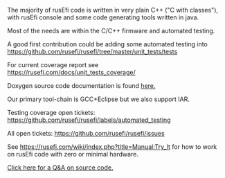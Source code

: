 The majority of rusEfi code is written in very plain C++ ("C with classes"), with rusEfi console and some code generating
tools written in java.

Most of the needs are within the C/C++ firmware and automated testing. 

A good first contribution could be adding some automated testing into https://github.com/rusefi/rusefi/tree/master/unit_tests/tests

For current coverage report see https://rusefi.com/docs/unit_tests_coverage/

Doxygen source code documentation is found [here.](https://rusefi.com/docs/html/)

Our primary tool-chain is GCC+Eclipse but we also support IAR. 

Testing coverage open tickets: https://github.com/rusefi/rusefi/labels/automated_testing

All open tickets: https://github.com/rusefi/rusefi/issues

See https://rusefi.com/wiki/index.php?title=Manual:Try_It for how to work on rusEfi code with zero or minimal hardware.

[Click here for a Q&A on source code.](http://rusefi.com/forum/viewtopic.php?f=5&t=10)
